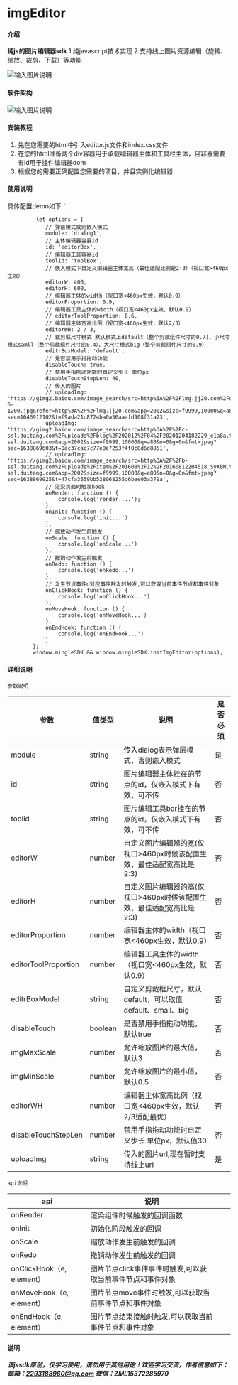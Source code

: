 # imgEditor

#### 介绍
 **纯js的图片编辑器sdk** 
1.纯javascript技术实现
2.支持线上图片资源编辑（旋转、缩放、裁剪、下载）等功能

![输入图片说明](editorSDK/%E6%88%AA%E5%B1%8F2022-03-12%20%E4%B8%8B%E5%8D%8811.47.49.png)

#### 软件架构

![输入图片说明](editorSDK/img/1.drawio.png)


#### 安装教程

1. 先在您需要的html中引入editor.js文件和index.css文件
2. 在您的html准备两个div容器用于承载编辑器主体和工具栏主体，且容器需要有id用于挂件编辑器dom
3. 根据您的需要正确配置您需要的项目，并且实例化编辑器

#### 使用说明
具体配置demo如下：
```
         let options = {
			// 弹窗模式或则嵌入模式
			module: 'dialog1',
			// 主体编辑器容器id
			id: 'editorBox',
			// 编辑器工具容器id
			toolid: 'toolBox',
			// 嵌入模式下自定义编辑器主体宽高（最佳适配比例是2:3）（视口宽>460px生效）
			editorW: 400,
			editorH: 600,
			// 编辑器主体的width（视口宽<460px生效，默认0.9）
			editorProportion: 0.9,
			// 编辑器工具主体的width（视口宽<460px生效，默认0.9）
			// editorToolProportion: 0.6,
			// 编辑器主体宽高比例（视口宽<460px生效，默认2/3）
			editorWH: 2 / 3,
			// 裁剪框尺寸模式 默认模式上default（整个剪裁组件尺寸的0.7)、小尺寸模式samll（整个剪裁组件尺寸的0.4）、大尺寸模式big（整个剪裁组件尺寸的0.9）
			editrBoxModel: 'default',
			// 是否禁用手指拖动功能
			disableTouch: true,
			// 禁用手指拖动功能时自定义步长 单位px
			disableTouchStepLen: 40,
			// 传入的图片
			// uploadImg: 'https://gimg2.baidu.com/image_search/src=http%3A%2F%2Flmg.jj20.com%2Fup%2Fallimg%2F1113%2F061H0105942%2F20061G05942-6-1200.jpg&refer=http%3A%2F%2Flmg.jj20.com&app=2002&size=f9999,10000&q=a80&n=0&g=0n&fmt=jpeg?sec=1646912102&t=f9ada21c8724ba0a36aaafd908f31a23',
			uploadImg: 'https://gimg2.baidu.com/image_search/src=http%3A%2F%2Fc-ssl.duitang.com%2Fuploads%2Fblog%2F202012%2F04%2F20201204182229_e1a0a.thumb.1000_0.jpeg&refer=http%3A%2F%2Fc-ssl.duitang.com&app=2002&size=f9999,10000&q=a80&n=0&g=0n&fmt=jpeg?sec=1638869603&t=0ac37cac7c77e0e7253f4f0c8d6d8851',
			// uploadImg: 'https://gimg2.baidu.com/image_search/src=http%3A%2F%2Fb-ssl.duitang.com%2Fuploads%2Fitem%2F201608%2F12%2F20160812204518_SyX8M.thumb.700_0.jpeg&refer=http%3A%2F%2Fb-ssl.duitang.com&app=2002&size=f9999,10000&q=a80&n=0&g=0n&fmt=jpeg?sec=1638869925&t=47cfa3559bb538068255d6bee03a379a',
			// 渲染页面时触发hook
			onRender: function () { 
				console.log('render....');
			},
			onInit: function () { 
				console.log('init...')
			},
			// 缩放动作发生前触发
			onScale: function () { 
				console.log('onScale...')
			},
			// 撤销动作发生前触发
			onRedo: function () { 
				console.log('onRedo...')
			},
			// 发生节点事件d对应事件触发时触发,可以获取当前事件节点和事件对象
			onClickHook: function () {
				console.log('onClickHook...')
			},
			onMoveHook: function () {
				console.log('onMoveHook...')
			},
			onEndHook: function () {
				console.log('onEndHook...')
			}
		};
		window.mingleSDK && window.mingleSDK.initImgEditor(options);
```


#### 详细说明
    参数说明
|  参数 |  值类型 | 说明  |  是否必须 |
|---|---|---|---|
| module |  string |  传入dialog表示弹层模式，否则嵌入模式 |  是 |
|  id |  string |  图片编辑器主体挂在的节点的id，仅嵌入模式下有效，可不传 | 否  |
|  toolid |  string |  图片编辑工具bar挂在的节点的id，仅嵌入模式下有效，可不传 | 否  |
|  editorW |  number |  自定义图片编辑器的宽(仅视口>460px时候该配置生效，最佳适配宽高比是2:3) | 否  |
|  editorH |  number |  自定义图片编辑器的高(仅视口>460px时候该配置生效，最佳适配宽高比是2:3) | 否  |
|  editorProportion |  number |  编辑器主体的width（视口宽<460px生效，默认0.9） | 否  |
|  editorToolProportion |  number |  编辑器工具主体的width（视口宽<460px生效，默认0.9） | 否  |
|  editrBoxModel |  string |  自定义剪裁框尺寸，默认default，可以取值default、small、big | 否  |
|  disableTouch |  boolean |  是否禁用手指拖动功能，默认true | 否  |
|  imgMaxScale |  number |  允许缩放图片的最大值，默认3 | 否  |
|  imgMinScale |  number |  允许缩放图片的最小值，默认0.5 | 否  |
|  editorWH |  number | 编辑器主体宽高比例（视口宽<460px生效，默认2/3适配最优） | 否  |
|  disableTouchStepLen |  number | 禁用手指拖动功能时自定义步长 单位px，默认值30 | 否  |
|  uploadImg |  string | 传入的图片url,现在暂时支持线上url | 是  |



    api说明
|  api |  说明  |  |   |
|---|---|---|---|
| onRender |  渲染组件时候触发的回调函数 |  |   |
|  onInit | 初始化阶段触发的回调  |   |   |
|  onScale | 缩放动作发生前触发的回调  |   |   |
|  onRedo | 撤销动作发生前触发的回调  |   |   |
|  onClickHook（e, element） |图片节点click事件事件时触发,可以获取当前事件节点和事件对象  |   |   |
|  onMoveHook（e, element） |图片节点move事件时触发,可以获取当前事件节点和事件对象  |   |   |
|  onEndHook（e, element） |图片节点结束接触时触发,可以获取当前事件节点和事件对象  |   |   |


#### 说明
 _**该jssdk原创，仅学习使用，请勿用于其他用途！欢迎学习交流，作者信息如下：
邮箱：2293188960@qq.com
微信：ZML15372285979**_ 
